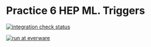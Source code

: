 # Practice 6 HEP ML. Triggers

[![integration check status](https://img.shields.io/circleci/project/SchattenGenie/Practice_6_HEP_ML.svg)](https://circleci.com/gh/SchattenGenie/Practice_6_HEP_ML)

[![run at everware](https://img.shields.io/badge/run%20me-@everware-blue.svg?style=flat)](https://everware.rep.school.yandex.net/hub/oauth_login?repourl=https://github.com/SchattenGenie/Practice_6_HEP_ML)
